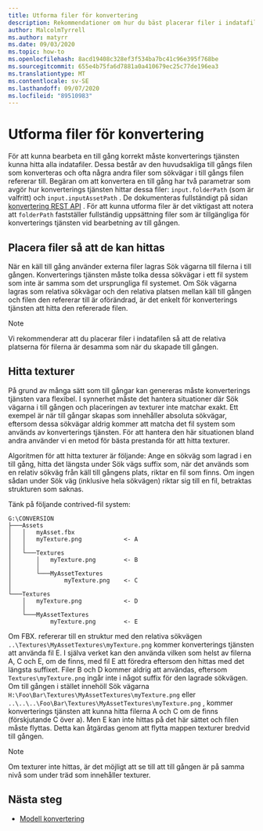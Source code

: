 ```yaml
---
title: Utforma filer för konvertering
description: Rekommendationer om hur du bäst placerar filer i indatafilen.
author: MalcolmTyrrell
ms.author: matyrr
ms.date: 09/03/2020
ms.topic: how-to
ms.openlocfilehash: 8acd19408c328ef3f534ba7bc41c96e395f768be
ms.sourcegitcommit: 655e4b75fa6d7881a0a410679ec25c77de196ea3
ms.translationtype: MT
ms.contentlocale: sv-SE
ms.lasthandoff: 09/07/2020
ms.locfileid: "89510983"
---
```

# <a name="laying-out-files-for-conversion"></a>Utforma filer för konvertering

För att kunna bearbeta en till gång korrekt måste konverterings tjänsten kunna hitta alla indatafiler.
Dessa består av den huvudsakliga till gångs filen som konverteras och ofta några andra filer som sökvägar i till gångs filen refererar till.
Begäran om att konvertera en till gång har två parametrar som avgör hur konverterings tjänsten hittar dessa filer: `input.folderPath` (som är valfritt) och `input.inputAssetPath` .
De dokumenteras fullständigt på sidan [konvertering REST API](conversion-rest-api.md) .
För att kunna utforma filer är det viktigast att notera att `folderPath` fastställer fullständig uppsättning filer som är tillgängliga för konverterings tjänsten vid bearbetning av till gången.

## <a name="placing-files-so-they-can-be-found"></a>Placera filer så att de kan hittas

När en käll till gång använder externa filer lagras Sök vägarna till filerna i till gången.
Konverterings tjänsten måste tolka dessa sökvägar i ett fil system som inte är samma som det ursprungliga fil systemet.
Om Sök vägarna lagras som relativa sökvägar och den relativa platsen mellan käll till gången och filen den refererar till är oförändrad, är det enkelt för konverterings tjänsten att hitta den refererade filen.

> [!Note]
> Vi rekommenderar att du placerar filer i indatafilen så att de relativa platserna för filerna är desamma som när du skapade till gången.

## <a name="finding-textures"></a>Hitta texturer

På grund av många sätt som till gångar kan genereras måste konverterings tjänsten vara flexibel.
I synnerhet måste det hantera situationer där Sök vägarna i till gången och placeringen av texturer inte matchar exakt.
Ett exempel är när till gångar skapas som innehåller absoluta sökvägar, eftersom dessa sökvägar aldrig kommer att matcha det fil system som används av konverterings tjänsten.
För att hantera den här situationen bland andra använder vi en metod för bästa prestanda för att hitta texturer.

Algoritmen för att hitta texturer är följande: Ange en sökväg som lagrad i en till gång, hitta det längsta under Sök vägs suffix som, när det används som en relativ sökväg från käll till gångens plats, riktar en fil som finns.
Om ingen sådan under Sök väg (inklusive hela sökvägen) riktar sig till en fil, betraktas strukturen som saknas.

Tänk på följande contrived-fil system: 
```
G:\CONVERSION
├───Assets
│   │   myAsset.fbx
│   │   myTexture.png            <- A
│   │
│   └───Textures
│       │   myTexture.png        <- B
│       │
│       └───MyAssetTextures
│               myTexture.png    <- C
│
└───Textures
    │   myTexture.png            <- D
    │
    └───MyAssetTextures
            myTexture.png        <- E
```
Om FBX. refererar till en struktur med den relativa sökvägen `..\Textures\MyAssetTextures\myTexture.png` kommer konverterings tjänsten att använda fil E. I själva verket kan den använda vilken som helst av filerna A, C och E, om de finns, med fil E att föredra eftersom den hittas med det längsta suffixet.
Filer B och D kommer aldrig att användas, eftersom `Textures\myTexture.png` ingår inte i något suffix för den lagrade sökvägen.
Om till gången i stället innehöll Sök vägarna `H:\Foo\Bar\Textures\MyAssetTextures\myTexture.png` eller `..\..\..\Foo\Bar\Textures\MyAssetTextures\myTexture.png` , kommer konverterings tjänsten att kunna hitta filerna A och C om de finns (förskjutande C över a). Men E kan inte hittas på det här sättet och filen måste flyttas.
Detta kan åtgärdas genom att flytta mappen texturer bredvid till gången.

> [!Note]
> Om texturer inte hittas, är det möjligt att se till att till gången är på samma nivå som under träd som innehåller texturer.

## <a name="next-steps"></a>Nästa steg

- [Modell konvertering](model-conversion.md)
